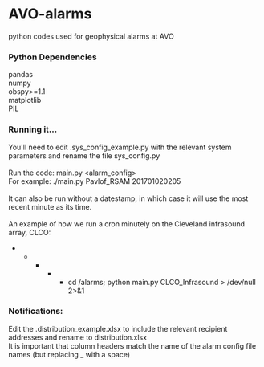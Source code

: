 # AVO-alarms
python codes used for geophysical alarms at AVO

### Python Dependencies
pandas<br>
numpy<br>
obspy>=1.1<br>
matplotlib<br>
PIL<br>

### Running it...
You'll need to edit .sys_config_example.py with the relevant system parameters and rename the file sys_config.py<br><br>
Run the code:
main.py <alarm_config> <datetime> <br>
For example: ./main.py Pavlof_RSAM 201701020205<br><br>
It can also be run without a datestamp, in which case it will use the most recent minute as its time.<br><br>
An example of how we run a cron minutely on the Cleveland infrasound array, CLCO:<br>
* * * * * cd /alarms; python main.py CLCO_Infrasound > /dev/null 2>&1


### Notifications:
Edit the .distribution_example.xlsx to include the relevant recipient addresses and rename to distribution.xlsx<br>
It is important that column headers match the name of the alarm config file names (but replacing _ with a space)

